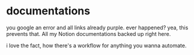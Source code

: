 # documentations
you google an error and all links already purple. ever happened? yea, this prevents that.
All my Notion documentations backed up right here.

i love the fact, how there's a workflow for anything you wanna automate.
